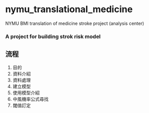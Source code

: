 # nymu_translational_medicine
NYMU BMI translation of medicine stroke project (analysis center)

### A project for building strok risk model

流程
----------------------------------------------
1.  目的 
2.	資料介紹
3.	資料處理
4.	建立模型
5.	使用模型介紹 
6.	中風機率公式尋找 
7.	閾值訂定 

